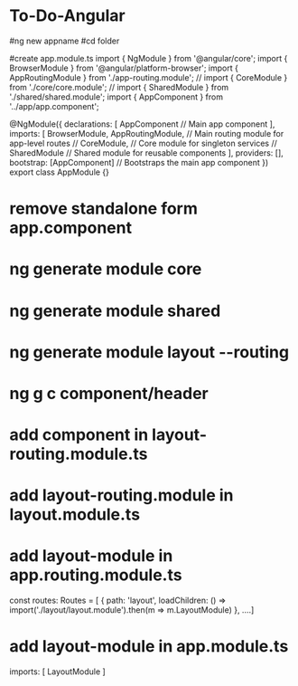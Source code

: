 # To-Do-Angular

#ng new appname
#cd folder

#create app.module.ts
import { NgModule } from '@angular/core';
import { BrowserModule } from '@angular/platform-browser';
import { AppRoutingModule } from './app-routing.module';
// import { CoreModule } from './core/core.module';
// import { SharedModule } from './shared/shared.module';
import { AppComponent } from '../app/app.component';

@NgModule({
  declarations: [
    AppComponent  // Main app component
  ],
  imports: [
    BrowserModule,
    AppRoutingModule,  // Main routing module for app-level routes
    // CoreModule,        // Core module for singleton services
    // SharedModule       // Shared module for reusable components
  ],
  providers: [],
  bootstrap: [AppComponent]  // Bootstraps the main app component
})
export class AppModule {}


# remove standalone form app.component

# ng generate module core
# ng generate module shared
# ng generate module layout --routing

# ng g c component/header
# add component in layout-routing.module.ts
# add layout-routing.module in layout.module.ts


# add layout-module in app.routing.module.ts
const routes: Routes = [
  { path: 'layout', loadChildren: () => import('./layout/layout.module').then(m => m.LayoutModule) },
....]

# add layout-module in app.module.ts
imports: [
  LayoutModule
]